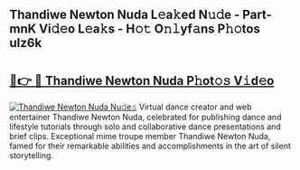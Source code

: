 ## Thandiwe Newton Nuda L𝚎a𝚔ed N𝚞𝚍e - Part-mnK Vi𝚍𝚎o L𝚎a𝚔s - H𝚘𝚝 O𝚗𝚕yf𝚊ns P𝚑𝚘tos uIz6k

# <h2><a href="http://kf24f8.oniu.top/?m=Thandiwe+Newton+Nuda">🔗👉 🔴 Thandiwe Newton Nuda P𝚑ot𝚘𝚜 V𝚒d𝚎o</a></h2>

[![Thandiwe Newton Nuda Nu𝚍e𝚜](https://i.imgur.com/0qMVB7G.gif)](http://kf24f8.oniu.top/?m=Thandiwe+Newton+Nuda)
Virtual dance creator and web entertainer Thandiwe Newton Nuda, celebrated for publishing dance and lifestyle tutorials through solo and collaborative dance presentations and brief clips. Exceptional mime troupe member Thandiwe Newton Nuda, famed for their remarkable abilities and accomplishments in the art of silent storytelling.  

